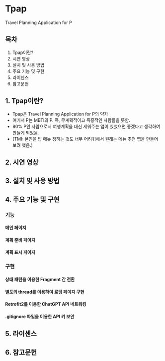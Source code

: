 # Tpap
Travel Planning Application for P

## 목차
1. Tpap이란?
2. 시연 영상
3. 설치 및 사용 방법
4. 주요 기능 및 구현
5. 라이센스
6. 참고문헌

## 1. Tpap이란?
- Tpap은 Travel Planning Application for P의 약자
- 여기서 P는 MBTI의 P. 즉, 무계획적이고 즉흥적인 사람들을 뜻함.
- 80% P인 사람으로서 여행계획을 대신 세워주는 앱이 있었으면 좋겠다고 생각하여 만들게 되었음.
- (TMI: 본인을 밥 메뉴 정하는 것도 너무 어려워해서 원래는 메뉴 추천 앱을 만들어보려 했음.)
## 2. 시연 영상
## 3. 설치 및 사용 방법
## 4. 주요 기능 및 구현
### 기능

#### 메인 페이지
#### 계획 준비 페이지
#### 계획 표시 페이지

### 구현

#### 상태 패턴을 이용한 Fragment 간 전환
#### 별도의 thread를 이용하여 로딩 페이지 구현
#### Retrofit2를 이용한 ChatGPT API 네트워킹
#### .gitignore 파일을 이용한 API 키 보안

## 5. 라이센스
## 6. 참고문헌
